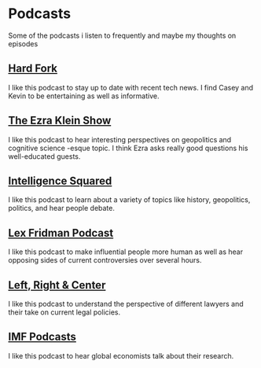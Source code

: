# Podcasts
Some of the podcasts i listen to frequently and maybe my thoughts on episodes

## [Hard Fork](https://open.spotify.com/show/44fllCS2FTFr2x2kjP9xeT?si=54be5ff48eab4752)
I like this podcast to stay up to date with recent tech news. I find Casey and Kevin to be entertaining as well as informative. 
## [The Ezra Klein Show](https://open.spotify.com/show/3oB5noYIwEB2dMAREj2F7S?si=8bc6dd3831334213)
I like this podcast to hear interesting perspectives on geopolitics and cognitive science -esque topic. I think Ezra asks really good questions his well-educated guests.
## [Intelligence Squared](https://open.spotify.com/show/7gnNY9Fy8QSRbjXZ00A9jW?si=78c433c133084832)
I like this podcast to learn about a variety of topics like history, geopolitics, politics, and hear people debate. 
## [Lex Fridman Podcast](https://open.spotify.com/show/2MAi0BvDc6GTFvKFPXnkCL?si=a592686e4d474989)
I like this podcast to make influential people more human as well as hear opposing sides of current controversies over several hours.
## [Left, Right & Center](https://open.spotify.com/show/21X49oNQyL8c6GKmgzjnmo?si=83b7c1c7feda4797)
I like this podcast to understand the perspective of different lawyers and their take on current legal policies.
## [IMF Podcasts](https://open.spotify.com/show/2stM36FW9kDwybHetyFqpA?si=df4bf9ac138f4ecf)
I like this podcast to hear global economists talk about their research.
